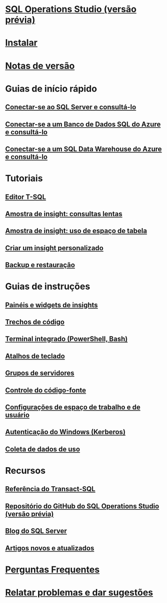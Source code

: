 # [SQL Operations Studio (versão prévia)](what-is.md)
# [Instalar](download.md)
# [Notas de versão](release-notes.md)
# Guias de início rápido
## [Conectar-se ao SQL Server e consultá-lo](quickstart-sql-server.md)
## [Conectar-se a um Banco de Dados SQL do Azure e consultá-lo](quickstart-sql-database.md)
## [Conectar-se a um SQL Data Warehouse do Azure e consultá-lo](quickstart-sql-dw.md)
# Tutoriais
## [Editor T-SQL](tutorial-sql-editor.md) 
## [Amostra de insight: consultas lentas](tutorial-qds-sql-server.md)
## [Amostra de insight: uso de espaço de tabela](tutorial-table-space-sql-server.md)
## [Criar um insight personalizado](tutorial-build-custom-insight-sql-server.md) 
## [Backup e restauração](tutorial-backup-restore-sql-server.md)
# Guias de instruções
## [Painéis e widgets de insights](insight-widgets.md)
## [Trechos de código](code-snippets.md)
## [Terminal integrado (PowerShell, Bash)](integrated-terminal.md)
## [Atalhos de teclado](keyboard-shortcuts.md)
## [Grupos de servidores](server-groups.md)
## [Controle do código-fonte](source-control.md)
## [Configurações de espaço de trabalho e de usuário](settings.md)
## [Autenticação do Windows (Kerberos)](enable-kerberos.md)
## [Coleta de dados de uso](usage-data-collection.md)
# Recursos
## [Referência do Transact-SQL](../t-sql/language-reference.md)
## [Repositório do GitHub do SQL Operations Studio (versão prévia)](https://www.github.com/Microsoft/SqlOpsStudio)
## [Blog do SQL Server](https://blogs.technet.microsoft.com/dataplatforminsider/)
## [Artigos novos e atualizados](new-updated-sql-operations-studio.md)
# [Perguntas Frequentes](faq.md)
# [Relatar problemas e dar sugestões](https://github.com/microsoft/sqlopsstudio/issues)
